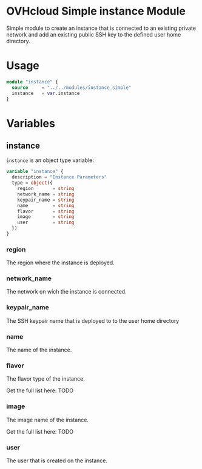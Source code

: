 # OVHcloud Simple instance Module

Simple module to create an instance that is connected to an existing private network and add an existing public SSH key to the defined user home directory.

# Usage

```terraform
module "instance" {
  source     = "../../modules/instance_simple"
  instance   = var.instance
}
```

# Variables

## instance

`instance` is an object type variable:

```terraform
variable "instance" {
  description = "Instance Parameters"
  type = object({
    region       = string
    network_name = string
    keypair_name = string
    name         = string
    flavor       = string
    image        = string
    user         = string
  })
}
```

### region

The region where the instance is deployed.

### network_name

The network on wich the instance is connected.

### keypair_name

The SSH keypair name that is deployed to to the user home directory

### name

The name of the instance.

### flavor

The flavor type of the instance.

Get the full list here: TODO

### image

The image name of the instance.

Get the full list here: TODO

### user

The user that is created on the instance.
